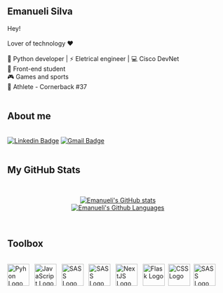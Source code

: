 ## Emanueli Silva

Hey!
<br/>
<br/> Lover of technology :heart:
<br/>
<br/> :snake: Python developer  | :zap: Eletrical engineer | :computer: Cisco DevNet 
<br/> :purple_heart: Front-end student 
<br/> :video_game: Games and sports 
<br/> :football: Athlete - Cornerback #37 
<br/>
<br/>
## About me
<br/> [![Linkedin Badge](https://img.shields.io/badge/-LinkedIn-blue?style=flat-square&logo=Linkedin&logoColor=white&link=lhttps://www.linkedin.com/in/emanueli-santos-da-silva-66a76525/)](https://www.linkedin.com/in/emanueli-santos-da-silva-66a76525/) [![Gmail Badge](https://img.shields.io/badge/-Gmail-c14438?style=flat-square&logo=Gmail&logoColor=white&link=mailto:emanuelissilva@hotmail.com )](mailto:emanuelissilva@hotmail.com )
<br/>
<br/>
##  My GitHub Stats
<br/> <p align="center">
[![Emanueli's GitHub stats](https://github-readme-stats.vercel.app/api?username=manuhon99&theme=dark)](https://github.com/anuraghazra/github-readme-stats)
<br/> [![Emanueli's Github Languages](https://i.imgur.com/RJnqyHF.png)](https://ionicabizau.github.io/github-profile-languages/api.html?@manuhon99 "@manuhon99's Languages")</p>
<br/>
##  Toolbox
<br/> <img src="https://cdn.worldvectorlogo.com/logos/python-5.svg" alt="Pyhon Logo" width="50" height="50"/> &nbsp; <img src="https://cdn.worldvectorlogo.com/logos/logo-javascript.svg" alt="JavaScript Logo" width="50" height="50"/> &nbsp; <img src="https://cdn.worldvectorlogo.com/logos/typescript.svg" alt="SASS Logo" width="50" height="50"/> &nbsp; <img src="https://cdn.worldvectorlogo.com/logos/react-1.svg" alt="SASS Logo" width="50" height="50"/> &nbsp; <img src="https://cdn.worldvectorlogo.com/logos/nextjs-3.svg" alt="NextJS Logo" width="50" height="50"/> &nbsp; <img src="https://cdn.worldvectorlogo.com/logos/flask.svg" alt="Flask Logo" width="50" height="50"/>&nbsp; <img src="https://cdn.worldvectorlogo.com/logos/css3.svg" alt="CSS Logo" width="50" height="50"/> &nbsp;<img src="https://cdn.worldvectorlogo.com/logos/sass-1.svg" alt="SASS Logo" width="50" height="50"/> 
  

